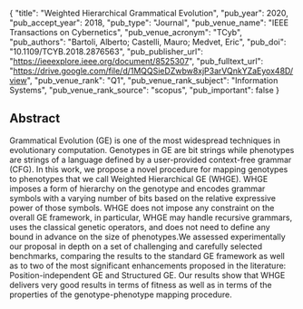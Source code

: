 {
  "title": "Weighted Hierarchical Grammatical Evolution",
  "pub_year": 2020,
  "pub_accept_year": 2018,
  "pub_type": "Journal",
  "pub_venue_name": "IEEE Transactions on Cybernetics",
  "pub_venue_acronym": "TCyb",
  "pub_authors": "Bartoli, Alberto; Castelli, Mauro; Medvet, Eric",
  "pub_doi": "10.1109/TCYB.2018.2876563",
  "pub_publisher_url": "https://ieeexplore.ieee.org/document/8525307",
  "pub_fulltext_url": "https://drive.google.com/file/d/1MQQSieDZwbw8xjP3arVQnkYZaEyox48D/view",
  "pub_venue_rank": "Q1",
  "pub_venue_rank_subject": "Information Systems",
  "pub_venue_rank_source": "scopus",
  "pub_important": false
}

## Abstract
Grammatical Evolution (GE) is one of the most widespread techniques in evolutionary computation. Genotypes in GE are bit strings while phenotypes are strings of a language defined by a user-provided context-free grammar (CFG). In this work, we propose a novel procedure for mapping genotypes to phenotypes that we call Weighted Hierarchical GE (WHGE). WHGE imposes a form of hierarchy on the genotype and encodes grammar symbols with a varying number of bits based on the relative expressive power of those symbols. WHGE does not impose any constraint on the overall GE framework, in particular, WHGE may handle recursive grammars, uses the classical genetic operators, and does not need to define any bound in advance on the size of phenotypes.We assessed experimentally our proposal in depth on a set of challenging and carefully selected benchmarks, comparing the results to the standard GE framework as well as to two of the most significant enhancements proposed in the literature: Position-independent GE and Structured GE. Our results show that WHGE delivers very good results in terms of fitness as well as in terms of the properties of the genotype-phenotype mapping procedure.
